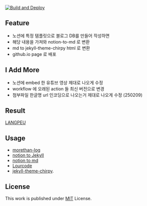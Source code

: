 [![Build and Deploy](https://github.com/langpeu/langpeu.github.io/actions/workflows/pages-deploy.yml/badge.svg)](https://github.com/langpeu/langpeu.github.io/actions/workflows/pages-deploy.yml)

## Feature
- 노션에 특정 템플릿으로 블로그 DB를 만들어 작성하면
- 해당 내용을 가져와 notion-to-md 로 변환
- md to jekyll-theme-chirpy html 로 변환
- github.io page 로 배포

## I Add More
- 노션에 embed 한 유튜브 영상 제대로 나오게 수정 
- workflow 에 오래된 action 들 최신 버전으로 변경
- 첨부파일 한글명 url 인코딩으로 나오는거 제대로 나오게 수정 (250209)

## Result
[LANGPEU](https://langpeu.github.io/)

## Usage

- [morethan-log](https://github.com/morethanmin/morethan-log)
- [notion to JekyII](https://aymanbagabas.com/blog/2022/03/29/import-notion-pages-to-jekyll.html)
- [notion to md](https://github.com/souvikinator/notion-to-md)
- [Lourcode](https://lourcode.kr/posts/Jekyll-%EA%B8%B0%EB%B0%98-Github-Pages%EC%99%80-Notion-Page-%EC%97%B0%EB%8F%99/)
- [jekyll-theme-chirpy](https://github.com/cotes2020/jekyll-theme-chirpy#documentation).

## License

This work is published under [MIT][mit] License.

[gem]: https://rubygems.org/gems/jekyll-theme-chirpy
[chirpy]: https://github.com/cotes2020/jekyll-theme-chirpy/
[use-template]: https://github.com/cotes2020/chirpy-starter/generate
[CD]: https://en.wikipedia.org/wiki/Continuous_deployment
[mit]: https://github.com/cotes2020/chirpy-starter/blob/master/LICENSE
